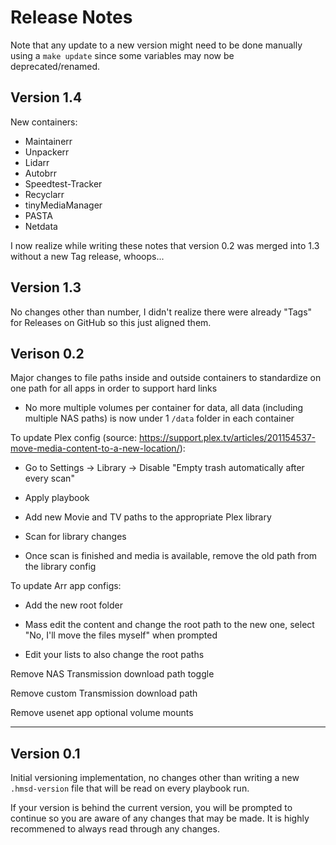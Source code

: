 # Release Notes

Note that any update to a new version might need to be done manually using a `make update` since some variables may now be deprecated/renamed.

## Version 1.4

New containers:

* Maintainerr
* Unpackerr
* Lidarr
* Autobrr
* Speedtest-Tracker
* Recyclarr
* tinyMediaManager
* PASTA
* Netdata

I now realize while writing these notes that version 0.2 was merged into 1.3 without a new Tag release, whoops...

## Version 1.3

No changes other than number, I didn't realize there were already "Tags" for Releases on GitHub so this just aligned them.

## Verison 0.2

Major changes to file paths inside and outside containers to standardize on one path for all apps in order to support hard links

* No more multiple volumes per container for data, all data (including multiple NAS paths) is now under 1 `/data` folder in each container

To update Plex config (source: https://support.plex.tv/articles/201154537-move-media-content-to-a-new-location/):

* Go to Settings -> Library -> Disable "Empty trash automatically after every scan"

* Apply playbook

* Add new Movie and TV paths to the appropriate Plex library

* Scan for library changes

* Once scan is finished and media is available, remove the old path from the library config

To update Arr app configs:

* Add the new root folder

* Mass edit the content and change the root path to the new one, select "No, I'll move the files myself" when prompted

* Edit your lists to also change the root paths

Remove NAS Transmission download path toggle

Remove custom Transmission download path

Remove usenet app optional volume mounts

---

## Version 0.1

Initial versioning implementation, no changes other than writing a new `.hmsd-version` file that will be read on every playbook run.

If your version is behind the current version, you will be prompted to continue so you are aware of any changes that may be made. It is highly recommened to always read through any changes.
